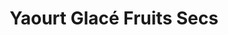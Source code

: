---
title: "Yaourt Glacé Fruits Secs"
price: "7€"
description: "Yaourt glacé aux fruits secs."
image: "/uploads/yaourt-glace-fruits-secs.jpg"
image_alt: "Yaourt Glacé Fruits Secs"
---